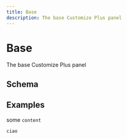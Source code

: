 ```yaml
---
title: Base
description: The base Customize Plus panel
---
```


# Base

The base Customize Plus panel

## Schema

<schema></schema>

## Examples

some `content`
```
ciao
```
